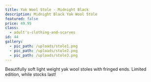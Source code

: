 ```yaml
---
title: Yak Wool Stole - Midnight Black
description: Midnight Black Yak Wool Stole
featured: false
price: 49.95
class:
  - adult's-clothing-and-scarves
id: 44
gallery:
  - pic_path: /uploads/stole1.png
  - pic_path: /uploads/stole2.png
  - pic_path: /uploads/stole3.png
---
```



Beautifully soft light weight yak wool stoles with fringed ends. Limited edition, while stocks last!
